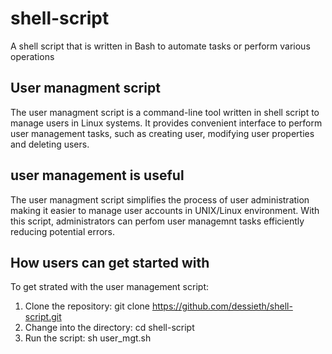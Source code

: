 # shell-script
A shell script that is written in Bash to automate tasks or perform various operations

## User managment script
The user managment script is a command-line tool written in shell script to manage users in Linux systems. It provides convenient interface to perform user management tasks, such as creating user, modifying user properties and deleting users.

## user management is useful
The user managment script simplifies the process of user administration making it easier to manage user accounts in UNIX/Linux environment. With this script, administrators can perfom user managemnt tasks efficiently reducing potential errors.

## How users can get started with
To get strated with the user management script:

1. Clone the repository:
git clone https://github.com/dessieth/shell-script.git
2. Change into the directory:
cd shell-script
3. Run the script:
sh user_mgt.sh

